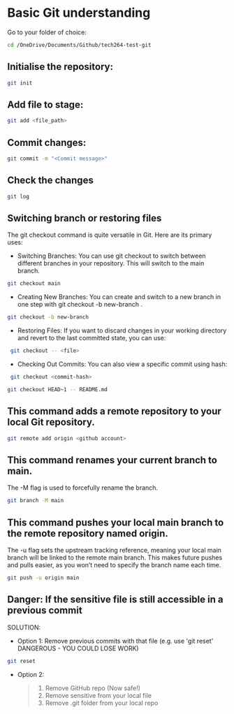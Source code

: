 # Basic Git understanding

Go to your folder of choice: 

```bash
cd /OneDrive/Documents/Github/tech264-test-git
```

## Initialise the repository: 

```bash
git init
```

## Add file to stage:
```bash
git add <file_path>
```

## Commit changes: 

```bash
git commit -m "<Commit message>"
```

## Check the changes

```bash
git log
```

## Switching branch or restoring files
The git checkout command is quite versatile in Git. Here are its primary uses:

* Switching Branches: You can use git checkout to switch between different branches in your repository. 
This will switch to the main branch.
```bash
git checkout main
```

* Creating New Branches: You can create and switch to a new branch in one step with git checkout -b new-branch .
```bash
git checkout -b new-branch
```
* Restoring Files: If you want to discard changes in your working directory and revert to the last committed state, you can use:
```bash
 git checkout -- <file>
```
* Checking Out Commits: You can also view a specific commit using hash: 
```bash
 git checkout <commit-hash> 
```


```bash
git checkout HEAD~1 -- README.md
```


## This command adds a remote repository to your local Git repository.
```bash
git remote add origin <github account>
```


## This command renames your current branch to main.
The -M flag is used to forcefully rename the branch.
```bash
git branch -M main
```


## This command pushes your local main branch to the remote repository named origin.
The -u flag sets the upstream tracking reference, meaning your local main branch will be linked to the remote main branch. This makes future pushes and pulls easier, as you won’t need to specify the branch name each time.
```bash
git push -u origin main
```

## Danger: If the sensitive file is still accessible in a previous commit
 
SOLUTION:
* Option 1: Remove previous commits with that file (e.g. use 'git reset' DANGEROUS - YOU COULD LOSE WORK)
```bash
git reset
```
* Option 2: 
  > 1. Remove GitHub repo (Now safe!)
  > 2. Remove sensitive from your local file
  > 3. Remove .git folder from your local repo